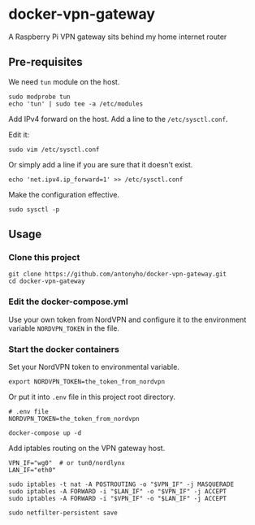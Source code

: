 # docker-vpn-gateway
A Raspberry Pi VPN gateway sits behind my home internet router


## Pre-requisites

We need `tun` module on the host.

```
sudo modprobe tun
echo 'tun' | sudo tee -a /etc/modules
```

Add IPv4 forward on the host. Add a line to the `/etc/sysctl.conf`.

Edit it:

```
sudo vim /etc/sysctl.conf
```

Or simply add a line if you are sure that it doesn't exist.

```
echo 'net.ipv4.ip_forward=1' >> /etc/sysctl.conf
```

Make the configuration effective.

```
sudo sysctl -p
```

## Usage

### Clone this project

```
git clone https://github.com/antonyho/docker-vpn-gateway.git
cd docker-vpn-gateway
```

### Edit the docker-compose.yml

Use your own token from NordVPN and configure it to the environment variable `NORDVPN_TOKEN` in the file.


### Start the docker containers

Set your NordVPN token to environmental variable.
```
export NORDVPN_TOKEN=the_token_from_nordvpn
```

Or put it into `.env` file in this project root directory.
```
# .env file
NORDVPN_TOKEN=the_token_from_nordvpn
```


```
docker-compose up -d
```


Add iptables routing on the VPN gateway host.

```
VPN_IF="wg0"  # or tun0/nordlynx
LAN_IF="eth0"

sudo iptables -t nat -A POSTROUTING -o "$VPN_IF" -j MASQUERADE
sudo iptables -A FORWARD -i "$LAN_IF" -o "$VPN_IF" -j ACCEPT
sudo iptables -A FORWARD -i "$VPN_IF" -o "$LAN_IF" -j ACCEPT

sudo netfilter-persistent save
```
